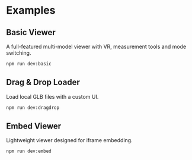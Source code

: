# Examples

## Basic Viewer

A full-featured multi-model viewer with VR, measurement tools and mode switching.

```bash
npm run dev:basic
```

## Drag & Drop Loader

Load local GLB files with a custom UI.

```bash
npm run dev:dragdrop
```

## Embed Viewer

Lightweight viewer designed for iframe embedding.

```bash
npm run dev:embed
```

